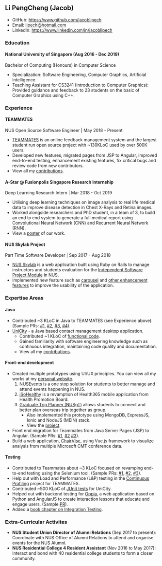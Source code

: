 ## Li PengCheng (Jacob)

- GitHub: https://www.github.com/jacoblipech
- Email: lipech@hotmail.com
- LinkedIn: https://www.linkedin.com/in/jacoblipech

### Education
#### National University of Singapore (Aug 2016 - Dec 2019)
Bachelor of Computing (Honours) in Computer Science
- Specialization: Software Engineering, Computer Graphics, Artificial Intelligence
- Teaching Assistant for CS3241 (Introduction to Computer Graphics): Provided guidance and feedback to 23 students on the basic of Computer Graphics using C++.

### Experience
#### TEAMMATES
NUS Open Source Software Engineer | May 2018 - Present
- [TEAMMATES](http://teammatesv4.appspot.com/) is an online feedback management system and the largest student run open source project with ~130KLoC used by over 500K users.
- Developed new features, migrated pages from JSP to Angular, improved end-to-end testing, enhancement existing features, fix critical bugs and review code from new contributors.
- View all my [contributions](https://github.com/TEAMMATES/teammates/issues?utf8=%E2%9C%93&q=is%3Amerged+author%3Ajacoblipech+).

#### A-Star @ Fusionpolis Singapore Research Internship
Deep Learning Research Intern | Mar 2018 - Oct 2019
- Utilising deep learning techniques on image analysis to real life medical data to improve disease detection in Chest X-Rays and Retina images.
- Worked alongside researchers and PhD student, in a team of 3, to build an end to end system to generate a full medical report using Convolutional Neural Network (CNN) and Recurrent Neural Network (RNN).
- View a [poster](https://github.com/jacoblipech/AboutMe/blob/master/Poster%20-%20Biomedical%20Image%20Understanding%20and%20Report%20Generation%20System%20using%20Deep%20Learning.png) of our work.

#### NUS Skylab Project
Part Time Software Developer | Sep 2017 - Aug 2018
- [NUS Skylab](https://nusskylab-dev.comp.nus.edu.sg/) is a web application built using Ruby on Rails to manage instructors and students evaluation for the [Independent Software Project Module](https://orbital.comp.nus.edu.sg/) in NUS.
- Implemented new feature such as [carousel](https://github.com/nusskylab/nusskylab/pull/594) and [other enhancement features](https://github.com/nusskylab/nusskylab/pulls?utf8=%E2%9C%93&q=is%3Amerged+author%3Ajacoblipech+) to improve the usability of the application.

### Expertise Areas
#### Java
- Contributed ~3 KLoC in Java to TEAMMATES (see Experience above). (Sample PRs: [#1](https://github.com/TEAMMATES/teammates/pull/8914), [#2](https://github.com/TEAMMATES/teammates/pull/8940), [#3](https://github.com/TEAMMATES/teammates/pull/8882), [#4](https://github.com/TEAMMATES/teammates/pull/8829)).
- [UniCity](https://github.com/CS2103AUG2017-W13-B1/main) - a Java based contact management desktop application.
	- Contributed ~1 KLoC of [functional code](https://github.com/CS2103AUG2017-W13-B1/main/blob/master/collated/main/jacoblipech.md).
	- Gained familiarity with software engineering knowledge such as continuous integration, maintaining code quality and documentation.
	- View all my [contributions](https://cs2103aug2017-w13-b1.github.io/main/team/jacoblipech.html).
#### Front-end development
- Created multiple prototypes using UI/UX principles. You can view all my works at my [personal website](https://jacoblipech.netlify.com/).
	1. [NUSEvents](https://jacoblipech.netlify.com/#project1) is a one stop solution for students to better manage and attend events happening in NUS.
	1. [iSoHealthy](https://drive.google.com/file/d/1MjsLPSkzwxIKUiv09v7D858wv0k-f4op/view) is a revamption of Health365 mobile application from Health Promotion Board.
	1. [Graduate Trip Planner (NUSgT)](https://invis.io/NBOX8PNDH7Z) allows students to connect and better plan overseas trip together as group. 
		- Also implemented this prototype using MongoDB, ExpressJS, Ionic and NodeJS (MEIN) stack. 
		- View the [project](https://github.com/jacoblipech/orbital2017).
- Front end migration for Teammates from Java Server Pages (JSP) to Angular. (Sample PRs: [#1](https://github.com/TEAMMATES/teammates/pull/9375), [#2](https://github.com/TEAMMATES/teammates/pull/9333) [#3](https://github.com/TEAMMATES/teammates/pull/9422)).
- Build a web application, [ChairVise](https://github.com/jacoblipech/CS3219-Chairvise), using Vue.js framework to visualize analysis from multiple Microsoft CMT conference data.

#### Testing
- Contributed to Teammates about ~3 KLoC focused on revamping end-to-end testing  using the Selenium tool. (Sample PRs: [#1](https://github.com/TEAMMATES/teammates/pull/9503), [#2](https://github.com/TEAMMATES/teammates/pull/9569), [#3](https://github.com/TEAMMATES/teammates/pull/9579)).
- Help out with Load and Performance (L&P) testing in the [Continuous Profiling](https://github.com/teammates/teammates/projects/7) project for TEAMMATES.
- Contributed ~500 KLoC of [JUnit tests](https://github.com/CS2103AUG2017-W13-B1/main/blob/master/collated/test/jacoblipech.md) for UniCity.
- Helped out with backend testing for [Oppia](https://www.oppia.org/splash), a web application based on Python and AngularJS to create interaction lessons that educate and engage users. (Sample [PR](https://github.com/oppia/oppia/pull/6427)).
- Added a [book chapter on Integration Testing](https://se-education.org/learningresources/contents/testing/integration-testing.html).

### Extra-Curricular Activites
- **NUS Student Union Director of Alumni Relations** (Sep 2017 to present): Coordinate with NUS Office of Alumni Relations to attend and organise events for the NUS Alumni.
- **NUS Residential College 4 Resident Assistant** (Nov 2016 to May 2017): Interact and bond with 40 residential college students to form a closer community.
